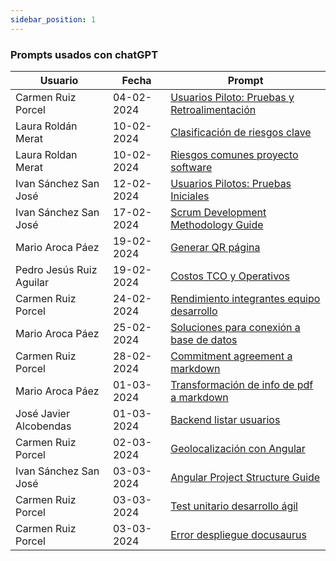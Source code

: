 ```yaml
---
sidebar_position: 1
---
```


### Prompts usados con chatGPT

| Usuario                  | Fecha      | Prompt                                                                                                             |
| ------------------------ | ---------- | ------------------------------------------------------------------------------------------------------------------ |
| Carmen Ruiz Porcel       | 04-02-2024 | [Usuarios Piloto: Pruebas y Retroalimentación](https://chat.openai.com/share/9a377b74-cea0-4b54-8c56-f15374137b52) |
| Laura Roldán Merat       | 10-02-2024 | [Clasificación de riesgos clave](https://chat.openai.com/share/0afa41ad-3c54-4871-8001-7057e4146d49)               |
| Laura Roldan Merat       | 10-02-2024 | [Riesgos comunes proyecto software](https://chat.openai.com/share/aa89bd5a-c33b-455d-bc56-929291021015)            |
| Ivan Sánchez San José    | 12-02-2024 | [Usuarios Pilotos: Pruebas Iniciales](https://chat.openai.com/share/314dc266-69d7-4b7c-b538-8919455cee57)          |
| Ivan Sánchez San José    | 17-02-2024 | [Scrum Development Methodology Guide](https://chat.openai.com/share/135e8b3c-6eb7-4cba-9170-6eee3358668c)          |
| Mario Aroca Páez         | 19-02-2024 | [Generar QR página](https://chat.openai.com/share/7ceb3db2-4869-4b8a-b099-a34d55d797d5)                            |
| Pedro Jesús Ruiz Aguilar | 19-02-2024 | [Costos TCO y Operativos](https://chat.openai.com/share/161c8ef9-1318-41d6-a1ec-98d88242bfdd)                      |
| Carmen Ruiz Porcel       | 24-02-2024 | [Rendimiento integrantes equipo desarrollo](https://chat.openai.com/share/854ba8a5-a501-4850-a7b9-26517d7d2c73)    |
| Mario Aroca Páez         | 25-02-2024 | [Soluciones para conexión a base de datos](https://chat.openai.com/share/b10abf89-8f17-497d-9e00-35d95c6aa53e)     |
| Carmen Ruiz Porcel       | 28-02-2024 | [Commitment agreement a markdown](https://chat.openai.com/share/0fa9e4ae-0949-44ff-b90f-8d6ad4d36ce7)              |
| Mario Aroca Páez         | 01-03-2024 | [Transformación de info de pdf a markdown](https://chat.openai.com/share/79809a73-afb7-46b6-93c3-acded5bb4512)     |
| José Javier Alcobendas   | 01-03-2024 | [Backend listar usuarios](https://chat.openai.com/share/67b94869-5440-4bb4-a903-6b93233cb391)                      |
| Carmen Ruiz Porcel       | 02-03-2024 | [Geolocalización con Angular](https://chat.openai.com/share/89fa9b05-ec9b-4661-b0e1-948bc38ac91c)                  |
| Ivan Sánchez San José    | 03-03-2024 | [Angular Project Structure Guide](https://chat.openai.com/share/e78fccf0-50f8-4543-b3cd-0387226d9034)              |
| Carmen Ruiz Porcel       | 03-03-2024 | [Test unitario desarrollo ágil](https://chat.openai.com/share/91ee4faa-31b6-404d-8f7e-3215284424a2)                |
| Carmen Ruiz Porcel       | 03-03-2024 | [Error despliegue docusaurus](https://chat.openai.com/share/7e743e68-f7d4-400f-8285-d5cc1335cb9f)                  |
